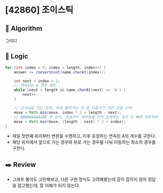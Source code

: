 # [42860] 조이스틱

## :pushpin: **Algorithm**

그리디

## :round_pushpin: **Logic**

```java
for (int index = 0; index < length; index++) {
    answer += convertCost(name.charAt(index)); 

    int next = index + 1;
    // 연속되는 A 갯수 확인
    while (next < length && name.charAt(next) == 'A') {
        next++;
    }

    // 순서대로 가는 것과, 뒤로 돌아가는 것 중 이동수가 적은 것을 선택
    move = Math.min(move, index * 2 + length - next);
    // BBBBAAAAAAAB 와 같이, 처음부터 뒷부분을 먼저 입력하는 것이 더 빠른 경우까지 고려하려면 아래의 코드가 필요
    move = Math.min(move, (length - next) * 2 + index);
}
```

- 제일 첫번째 위치부터 변환을 수행하고, 이후 등장하는 연속된 A의 개수를 구한다.
- 해당 위치에서 앞으로 가는 경우와 뒤로 가는 경우를 나눠 이동하는 최소의 경우를 구한다.

## :black_nib: **Review**

- 그래프 풀이도 고민해보고, 다른 구현 방식도 고려해봤는데 감이 잡히지 않아 정답을 참고했는데, 잘 이해가 되지 않는다.
